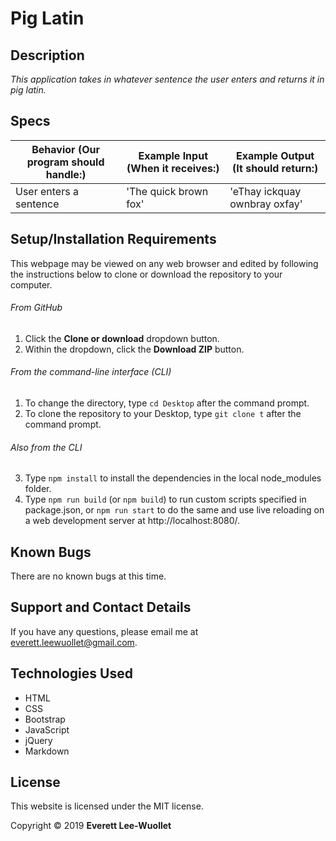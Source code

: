 # Pig Latin 

## Description

_This application takes in whatever sentence the user enters and returns it in pig latin._

## Specs


| Behavior (Our program should handle:) | Example Input (When it receives:) | Example Output (It should return:) |
| ----------- | ----------- | ----------- |
| User enters a sentence | 'The quick brown fox' | 'eThay ickquay ownbray oxfay' |

## Setup/Installation Requirements

This webpage may be viewed on any web browser and edited by following the instructions below to clone or download the repository to your computer.


###### From GitHub
1. Click the **Clone or download** dropdown button.
2. Within the dropdown, click the **Download ZIP** button.

###### From the command-line interface (CLI)
1. To change the directory, type `cd Desktop` after the command prompt.
2. To clone the repository to your Desktop, type `git clone t` after the command prompt. 

###### Also from the CLI
3. Type `npm install` to install the dependencies in the local node_modules folder.
4. Type `npm run build` (or `npm build`) to run custom scripts specified in package.json, or `npm run start` to do the same and use live reloading on a web development server at http://localhost:8080/.

## Known Bugs

There are no known bugs at this time.

## Support and Contact Details

If you have any questions, please email me at everett.leewuollet@gmail.com.

## Technologies Used

* HTML
* CSS
* Bootstrap
* JavaScript
* jQuery
* Markdown

## License

This website is licensed under the MIT license.

Copyright &copy; 2019 **Everett Lee-Wuollet**
